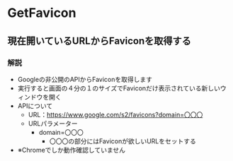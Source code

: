 # GetFavicon

## 現在開いているURLからFaviconを取得する

### 解説
- Googleの非公開のAPIからFaviconを取得します
- 実行すると画面の４分の１のサイズでFaviconだけ表示されている新しいウィンドウを開く
- APIについて
    - URL：https://www.google.com/s2/favicons?domain=〇〇〇
    - URLパラメーター
        - domain=〇〇〇
            - 〇〇〇の部分にはFaviconが欲しいURLをセットする
- ※Chromeでしか動作確認していません
